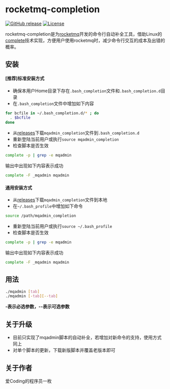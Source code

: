 # rocketmq-completion

[![GitHub release](https://img.shields.io/badge/release-download-orange.svg)](https://github.com/jerrysearch/rocketmq-completion/releases)
[![License](https://img.shields.io/badge/license-Apache%202-4EB1BA.svg)](https://www.apache.org/licenses/LICENSE-2.0.html)

rocketmq-completion是为[rocketmq](https://github.com/alibaba/RocketMQ)开发的命令行自动补全工具，借助Linux的[complete](http://info2html.sourceforge.net/cgi-bin/info2html-demo/info2html?%28bash.info.gz%29Programmable%2520Completion)技术实现，方便用户使用rocketmq时，减少命令行交互的成本及出错的概率。

## 安装
#### [推荐]标准安装方式

* 确保本用户Home目录下存在`.bash_completion`文件和`.bash_completion.d`目录
* 在`.bash_completion`文件中增加如下内容

```bash
for bcfile in ~/.bash_completion.d/* ; do
  . $bcfile
done
```
* 从[releases](https://github.com/jerrysearch/rocketmq-completion/releases)下载`mqadmin_completion`文件到`.bash_completion.d`
* 重新登陆当前用户或执行`source mqadmin_completion`
* 检查脚本是否生效

```bash
complete -p | grep -e mqadmin
```
输出中出现如下内容表示成功

```bash
complete -F _mqadmin mqadmin
```
#### 通用安装方式

* 从[releases](https://github.com/jerrysearch/rocketmq-completion/releases)下载`mqadmin_completion`文件到本地
* 在`~/.bash_profile`中增加如下命令

```bash
source /path/mqadmin_completion
```
* 重新登陆当前用户或执行`source ~/.bash_profile`
* 检查脚本是否生效

```bash
complete -p | grep -e mqadmin
```
输出中出现如下内容表示成功

```bash
complete -F _mqadmin mqadmin
```
## 用法

```bash
./mqadmin [tab]
./mqadmin [-tab][--tab]
```

**-表示必选参数，--表示可选参数**
				
## 关于升级
* 目前只实现了mqadmin脚本的自动补全，若增加对新命令的支持，使用方式同上
* 对单个脚本的更新，下载新版脚本并覆盖老版本即可

## 关于作者

爱Coding的程序员一枚


